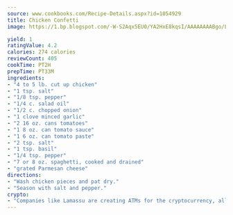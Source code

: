 ```yaml
---
source: www.cookbooks.com/Recipe-Details.aspx?id=1054929
title: Chicken Confetti
image: https://1.bp.blogspot.com/-W-S2Aqx5EU0/YA2HxE8kqsI/AAAAAAAABgo/LNxJ2X_rvYgPNsplYMgQNjuwxaZ0e3pQQCLcBGAsYHQ/s320/17.png

yield: 1
ratingValue: 4.2
calories: 274 calories
reviewCount: 405
cookTime: PT2H
prepTime: PT33M
ingredients:
- "4 to 5 lb. cut up chicken"
- "1 tsp. salt"
- "1/8 tsp. pepper"
- "1/4 c. salad oil"
- "1/2 c. chopped onion"
- "1 clove minced garlic"
- "2 16 oz. cans tomatoes"
- "1 8 oz. can tomato sauce"
- "1 6 oz. can tomato paste"
- "2 tsp. salt"
- "1 tsp. basil"
- "1/4 tsp. pepper"
- "7 or 8 oz. spaghetti, cooked and drained"
- "grated Parmesan cheese"
directions:
- "Wash chicken pieces and pat dry."
- "Season with salt and pepper."
crypto:
- "Companies like Lamassu are creating ATMs for the cryptocurrency, allowing you to scan your Bitcoin QR code, enter your cash, and buy bitcoin with the push of a button."
---
```

